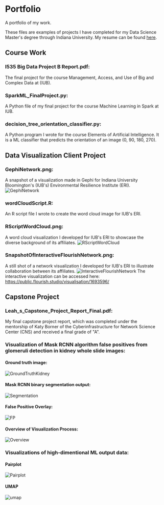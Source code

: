 # Portfolio
A portfolio of my work.

These files are examples of projects I have completed for my Data Science Master's degree through Indiana University.
My resume can be found [here](https://github.iu.edu/llschers/Portfolio/blob/master/LeahScherschelResume10Sep2020.pdf).

## Course Work
### I535 Big Data Project B Report.pdf: 
The final project for the course Management, Access, and Use of Big and Complex Data at (IUB).

### SparkML_FinalProject.py: 
A Python file of my final project for the course Machine Learning in Spark at IUB.

### decision_tree_orientation_classifier.py: 
A Python program I wrote for the course Elements of Artificial Intelligence. It is a ML classifier that predicts the orientation of an image (0, 90, 180, 270).

## Data Visualization Client Project
### GephiNetwork.png: 
A snapshot of a visualization made in Gephi for Indiana University Bloomington's (IUB's) Environmental Resilience Institute (ERI). 
![GephiNetwork](https://github.iu.edu/llschers/Portfolio/blob/master/GephiNetwork.png)

### wordCloudScript.R: 
An R script file I wrote to create the word cloud image for IUB's ERI.

### RScriptWordCloud.png: 
A word cloud visualization I developed for IUB's ERI to showcase the diverse background of its affiliates.
![RScriptWordCloud](https://github.iu.edu/llschers/Portfolio/blob/master/RScriptWordCloud.png)

### SnapshotOfInteractiveFlourishNetwork.png: 
A still shot of a network visualization I developed for IUB's ERI to illustrate collaboration between its affiliates. 
![InteractiveFlourishNetwork](https://github.iu.edu/llschers/Portfolio/blob/master/SnapshotOfInteractiveFlourishNetwork.png)
The interactive visualization can be accessed here: https://public.flourish.studio/visualisation/1693596/

## Capstone Project
### Leah_s_Capstone_Project_Report_Final.pdf:
My final capstone project report, which was completed under the mentorship of Katy Borner of the Cyberinfrastructure for Network Science Center (CNS) and received a final grade of "A".

### Visualization of Mask RCNN algorithm false positives from glomeruli detection in kidney whole slide images:
#### Ground truth image:
![GroundTruthKidney](https://github.iu.edu/llschers/Portfolio/blob/master/groundtruthwithoutline.jpg)

#### Mask RCNN binary segmentation output:
![Segmentation](https://github.iu.edu/llschers/Portfolio/blob/master/maskoutputwithoutline.jpg)

#### False Positive Overlay:
![FP](https://github.iu.edu/llschers/Portfolio/blob/master/FPOverlaywithoutline.jpg)

#### Overview of Visualization Process:
![Overview](https://github.iu.edu/llschers/Portfolio/blob/master/FalsePositiveOverlayProcess.png)

### Visualizations of high-dimentional ML output data:
#### Pairplot
![Pairplot](https://github.iu.edu/llschers/Portfolio/blob/master/snspairplotbyimage.png)

#### UMAP
![umap](https://github.iu.edu/llschers/Portfolio/blob/master/umapfasterRCNNwithLegend.png)
